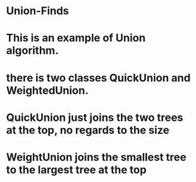 # Union-Finds
# This is an example of Union algorithm.
# there is two classes QuickUnion and WeightedUnion.
# QuickUnion just joins the two trees at the top, no regards to the size
# WeightUnion joins the smallest tree to the largest tree at the top
